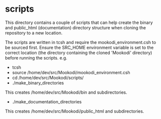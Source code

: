 # scripts

This directory contains a couple of scripts that can help create the binary and public_html (documentation) directory structure when cloning the repository to a new location.

The scripts are written in tcsh and require the mookodi_environment.csh to be sourced first. Ensure the SRC_HOME
environment variable is set to the correct location (the directory containing the cloned 'Mookodi' directory) before running the scripts. e.g.

* tcsh
* source /home/dev/src/Mookodi/mookodi_environment.csh
* cd /home/dev/src/Mookodi/scripts/
* ./make_binary_directories

This creates /home/dev/src/Mookodi/bin and subdirectories.

* ./make_documentation_directories

This creates /home/dev/src/Mookodi/public_html and subdirectories.

